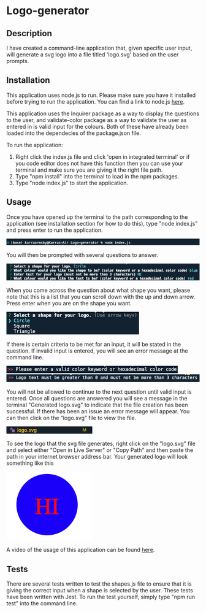  # Logo-generator

## Description

I have created a command-line application that, given specific user input, will generate a svg logo into a file titled 'logo.svg' based on the user prompts. 

## Installation

This application uses node.js to run. Please make sure you have it installed before trying to run the application. You can find a link to node.js [here](https://nodejs.org/en).

This application uses the Inquirer package as a way to display the questions to the user, and validate-color package as a way to validate the user as entered in is valid input for the colours. Both of these have already been loaded into the dependecies of the package.json file. 

To run the application:
1. Right click the index.js file and click 'open in integrated terminal' or if you code editor does not have this function then you can use your terminal and make sure you are giving it the right file path.
2. Type "npm install" into the terminal to load in the npm packages.
3. Type "node index.js" to start the application.

## Usage

Once you have opened up the terminal to the path corresponding to the application (see installation section for how to do this), type "node index.js" and press enter to run the application. 

![starting the application](./assets/images/start%20application.png)

You will then be prompted with several questions to answer. 

![questions](./assets/images/questions.png)

When you come across the question about what shape you want, please note that this is a list that you can scroll down with the up and down arrow. Press enter when you are on the shape you want.

![shape selection](./assets/images/shapes.png)

If there is certain criteria to be met for an input, it will be stated in the question. If invalid input is entered, you will see an error message at the command line. 

![invalid colour](./assets/images/invalid%20colour.png)
![invalid text](./assets/images/invalid%20text.png)

You will not be allowed to continue to the next question until valid input is entered. Once all questions are answered you will see a message in the terminal "Generated logo.svg" to indicate that the file creation has been successful. If there has been an issue an error message will appear. You can then click on the “logo.svg” file to view the file.

![svg file](./assets/images/logo.svg%20file.png)

 To see the logo that the svg file generates, right click on the "logo.svg" file and select either "Open in Live Server" or "Copy Path" and then paste the path in your internet browser address bar. Your generated logo will look something like this

![logo](./assets/images/logo.png)

A video of the usage of this application can be found [here](https://drive.google.com/file/d/1DnHAayOfcL5ueMjZzb1cm5sDnwus_fSZ/view).

## Tests

There are several tests written to test the shapes.js file to ensure that it is giving the correct input when a shape is selected by the user. These tests have been written with Jest. To run the test yourself, simply type "npm run test" into the command line.

